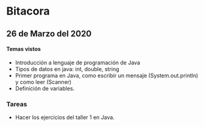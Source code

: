 #  Bitacora 


## 26 de Marzo del 2020

#### Temas vistos

 - Introducción a lenguaje de programación de Java
 - Tipos de datos en java: int, double, string
 - Primer programa en Java, como escribir un mensaje (System.out.println) y como leer (Scanner)
 - Definición de variables. 

### Tareas

- Hacer los ejercicios del taller 1 en Java. 

     
